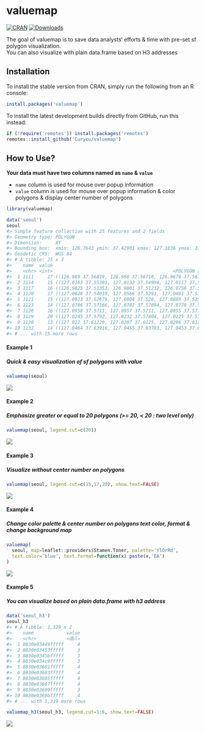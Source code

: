 
<!-- README.md is generated from README.Rmd. Please edit that file -->

# valuemap

<!-- badges: start -->

[![CRAN](https://www.r-pkg.org/badges/version/valuemap)](https://cran.r-project.org/package=valuemap)
[![Downloads](https://cranlogs.r-pkg.org/badges/grand-total/valuemap)](https://www.r-pkg.org/pkg/valuemap)
<!-- badges: end -->

The goal of valuemap is to save data analysts’ efforts & time with
pre-set sf polygon visualization.  
You can also visualize with plain data.frame based on H3 addresses

## Installation

To install the stable version from CRAN, simply run the following from
an R console:

``` r
install.packages('valuemap')
```

To install the latest development builds directly from GitHub, run this
instead:

``` r
if (!require('remotes')) install.packages('remotes')
remotes::install_github('Curycu/valuemap')
```

## How to Use?

**Your data must have two columns named as `name` & `value`**  
- `name` column is used for mouse over popup information  
- `value` column is used for mouse over popup information & color
polygons & display center number of polygons

``` r
library(valuemap)

data('seoul')
seoul
#> Simple feature collection with 25 features and 2 fields
#> Geometry type: POLYGON
#> Dimension:     XY
#> Bounding box:  xmin: 126.7643 ymin: 37.42901 xmax: 127.1836 ymax: 37.70108
#> Geodetic CRS:  WGS 84
#> # A tibble: 25 x 3
#>    name  value                                                          geometry
#>    <chr> <int>                                            <POLYGON [arc_degree]>
#>  1 1111     17 ((126.969 37.56819, 126.968 37.56718, 126.9679 37.5671, 126.9673~
#>  2 1114     15 ((127.0163 37.55301, 127.0132 37.54994, 127.0117 37.54851, 127.0~
#>  3 1117     16 ((126.9825 37.51351, 126.9801 37.51212, 126.9756 37.5123, 126.96~
#>  4 1120     17 ((127.0628 37.54019, 127.0566 37.5291, 127.0491 37.53255, 127.04~
#>  5 1121     15 ((127.0923 37.52679, 127.0904 37.526, 127.0885 37.52549, 127.087~
#>  6 1123     14 ((127.0786 37.57186, 127.0782 37.57094, 127.0778 37.57008, 127.0~
#>  7 1126     16 ((127.0958 37.5711, 127.0957 37.5711, 127.0955 37.57105, 127.095~
#>  8 1129     20 ((127.0245 37.5792, 127.0232 37.57804, 127.0225 37.5781, 127.018~
#>  9 1130     13 ((127.022 37.61229, 127.0207 37.6125, 127.0206 37.61252, 127.020~
#> 10 1132     14 ((127.0464 37.63916, 127.0455 37.63783, 127.0453 37.63749, 127.0~
#> # ... with 15 more rows
```

#### Example 1

##### Quick & easy visualization of sf polygons with value

``` r
valuemap(seoul)
```

![](example_1.PNG)

#### Example 2

##### Emphasize greater or equal to 20 polygons (\>= 20, \< 20 : two level only)

``` r
valuemap(seoul, legend.cut=c(20))
```

![](example_2.PNG)

#### Example 3

##### Visualize without center number on polygons

``` r
valuemap(seoul, legend.cut=c(15,17,20), show.text=FALSE)
```

![](example_3.PNG)

#### Example 4

##### Change color palette & center number on polygons text color, format & change background map

``` r
valuemap(
  seoul, map=leaflet::providers$Stamen.Toner, palette='YlOrRd',
  text.color='blue', text.format=function(x) paste(x,'EA')
)
```

![](example_4.PNG)

#### Example 5

##### You can visualize based on plain data.frame with h3 address

``` r
data('seoul_h3')
seoul_h3
#> # A tibble: 1,329 x 2
#>    name            value
#>    <chr>           <dbl>
#>  1 8830e03449fffff     4
#>  2 8830e03453fffff     3
#>  3 8830e0345bfffff     3
#>  4 8830e034c9fffff     3
#>  5 8830e03601fffff     4
#>  6 8830e03603fffff     4
#>  7 8830e03605fffff     4
#>  8 8830e03607fffff     4
#>  9 8830e03609fffff     3
#> 10 8830e0360bfffff     4
#> # ... with 1,319 more rows
```

``` r
valuemap_h3(seoul_h3, legend.cut=1:6, show.text=FALSE)
```

![](example_5.PNG)
